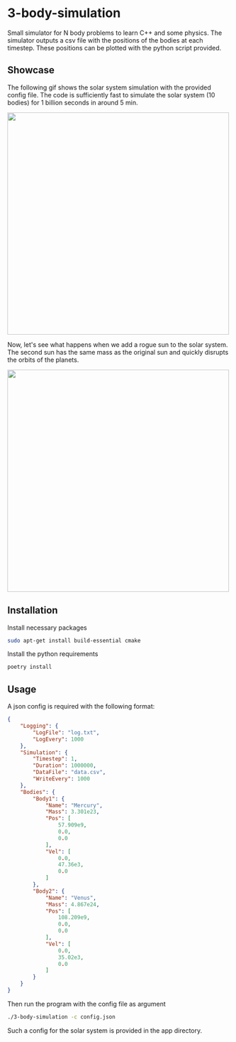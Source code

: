 # 3-body-simulation

Small simulator for N body problems to learn C++ and some physics.
The simulator outputs a csv file with the positions of the bodies at each timestep.
These positions can be plotted with the python script provided.

## Showcase

The following gif shows the solar system simulation with the provided config file. The code
is sufficiently fast to simulate the solar system (10 bodies) for 1 billion seconds in around 5 min.

<img src="./images/solar_system.gif" width="500" />

Now, let's see what happens when we add a rogue sun to the solar system. The second sun has the same mass as
the original sun and quickly disrupts the orbits of the planets.

<img src="./images/two_suns.gif" width="500" />


## Installation

Install necessary packages
```bash
sudo apt-get install build-essential cmake
```

Install the python requirements
```bash
poetry install
```

## Usage
A json config is required with the following format:
```json
{
    "Logging": {
        "LogFile": "log.txt",
        "LogEvery": 1000
    },
    "Simulation": {
        "Timestep": 1,
        "Duration": 1000000,
        "DataFile": "data.csv",
        "WriteEvery": 1000
    },
    "Bodies": {
        "Body1": {
            "Name": "Mercury",
            "Mass": 3.301e23,
            "Pos": [
                57.909e9,
                0.0,
                0.0
            ],
            "Vel": [
                0.0,
                47.36e3,
                0.0
            ]
        },
        "Body2": {
            "Name": "Venus",
            "Mass": 4.867e24,
            "Pos": [
                108.209e9,
                0.0,
                0.0
            ],
            "Vel": [
                0.0,
                35.02e3,
                0.0
            ]
        }
    }
}
```
Then run the program with the config file as argument
```bash
./3-body-simulation -c config.json
```

Such a config for the solar system is provided in the app directory.
